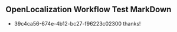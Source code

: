 ## OpenLocalization Workflow Test MarkDown
* 39c4ca56-674e-4b12-bc27-f96223c02300 thanks!

<!--HONumber=Jul16_HO3-->


